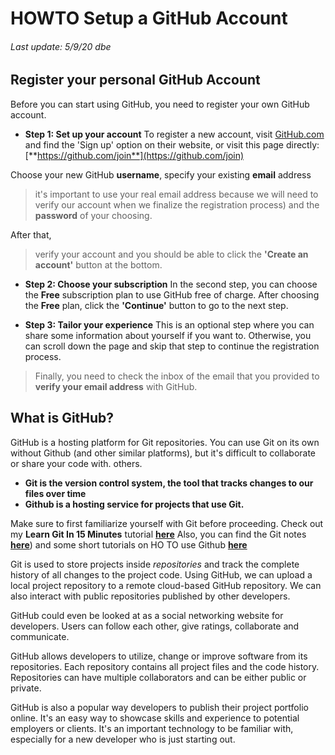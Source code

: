 # **HOWTO Setup a GitHub Account**
###### Last update: 5/9/20 dbe

## Register your personal GitHub Account
Before you can start using GitHub, you need to register your own GitHub account.

- **Step 1: Set up your account**
To register a new account, visit [GitHub.com](http://github.com) and find the 'Sign up' option on their website, 
or visit this page directly: [**https://github.com/join**](https://github.com/join)

Choose your new GitHub **username**, specify your existing **email** address 
> it's important to use your real email address because we will need to verify our account when we finalize the registration process)
and the **password** of your choosing.

After that, 
> verify your account and you should be able to click the **'Create an account'** button at the bottom.

- **Step 2: Choose your subscription**
In the second step, you can choose the **Free** subscription plan to use GitHub free of charge.
After choosing the **Free** plan, click the **'Continue'** button to go to the next step.

- **Step 3: Tailor your experience**
This is an optional step where you can share some information about yourself if you want to. 
Otherwise, you can scroll down the page and skip that step to continue the registration process.

> Finally, you need to check the inbox of the email that you provided to **verify your email address** with GitHub.



## What is GitHub?

GitHub is a hosting platform for Git repositories.  You can use Git on its own without Github (and other similar platforms), but it's difficult to collaborate or share your code with. others.

- **Git is the version control system, the tool that tracks changes to our files over time**
- **Github is a hosting service for projects that use Git.**

Make sure to first familiarize yourself with Git before proceeding.
Check out my **Learn Git In 15 Minutes** tutorial [**here**](https://www.youtube.com/watch?v=USjZcfj8yxE) 
Also, you can find the Git notes [**here**](https://www.notion.so/Introduction-to-Git-ac396a0697704709a12b6a0e545db049)) and some short tutorials on HO TO use Github [**here**](https://guides.github.com/)

Git is used to store projects inside *repositories* and track the complete history of all changes to the project code. Using GitHub, we can upload a local project repository to a remote cloud-based GitHub repository. We can also interact with public repositories published by other developers.

GitHub could even be looked at as a social networking website for developers. Users can follow each other, give ratings, collaborate and communicate.

GitHub allows developers to utilize, change or improve software from its repositories. Each repository contains all project files and the code history. Repositories can have multiple collaborators and can be either public or private.

GitHub is also a popular way developers to publish their project portfolio online. It's an easy way to showcase skills and experience to potential employers or clients.  It's an important technology to be familiar with, especially for a new developer who is just starting out.
